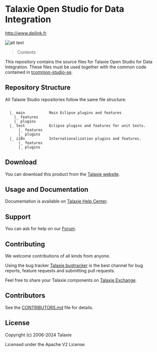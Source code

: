 # Talaxie Open Studio for Data Integration
http://www.deilink.fr


![alt text](https://www.deilink.fr/image/talaxie_logo.jpg "Talaxie")


> Contents

This repository contains the source files for Talaxie Open Studio for Data Integration. These files must be used together with the common code contained in [tcommon-studio-se](https://github.com/JeanCazaux/tcommon-studio-se).


## Repository Structure
All Talaxie Studio repositories follow the same file structure:
```

  |_ main           Main Eclipse plugins and features
    |_ features
    |_ plugins
  |_ test           Eclipse plugins and features for unit tests.
      |_ features
      |_ plugins
  |_ i18n           Internationalization plugins and features.
      |_ features
      |_ plugins
```

## Download

You can download this product from the [Talaxie website](http://www.talend.com/download/talend-open-studio?qt-product_tos_download_new=1&utm_medium=communityext&utm_source=github&utm_campaign=tosdi).


## Usage and Documentation

Documentation is available on [Talaxie Help Center](http://help.talend.com/).



## Support

You can ask for help on our [Forum](http://www.talend.com/services/global-technical-support).


## Contributing

We welcome contributions of all kinds from anyone.

Using the bug tracker [Talaxie bugtracker](http://jira.talendforge.org/) is the best channel for bug reports, feature requests and submitting pull requests.

Feel free to share your Talaxie components on [Talaxie Exchange](http://www.talendforge.org/exchange).

## Contributors

See the [CONTRIBUTORS.md](./CONTRIBUTORS.md) file for details.

## License

Copyright (c) 2006-2024 Talaxie

Licensed under the Apache V2 License
